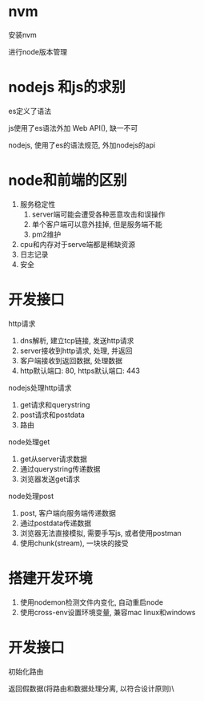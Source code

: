 # nvm

安装nvm

进行node版本管理

# nodejs 和js的求别

es定义了语法

js使用了es语法外加 Web API(), 缺一不可

nodejs, 使用了es的语法规范, 外加nodejs的api

# node和前端的区别

1. 服务稳定性
   1. server端可能会遭受各种恶意攻击和误操作
   2. 单个客户端可以意外挂掉, 但是服务端不能
   3. pm2维护
2. cpu和内存对于serve端都是稀缺资源
3. 日志记录
4. 安全





# 开发接口

http请求

1. dns解析, 建立tcp链接, 发送http请求
2. server接收到http请求, 处理, 并返回
3. 客户端接收到返回数据, 处理数据
4. http默认端口: 80, https默认端口: 443

nodejs处理http请求

1. get请求和querystring
2. post请求和postdata
3. 路由

node处理get

1. get从server请求数据
2. 通过querystring传递数据
3. 浏览器发送get请求

node处理post

1. post, 客户端向服务端传递数据
2. 通过postdata传递数据
3. 浏览器无法直接模拟, 需要手写js, 或者使用postman
4. 使用chunk(stream), 一块块的接受

# 搭建开发环境

1. 使用nodemon检测文件内变化, 自动重启node
2. 使用cross-env设置环境变量, 兼容mac linux和windows



# 开发接口

初始化路由

返回假数据(将路由和数据处理分离, 以符合设计原则)\





